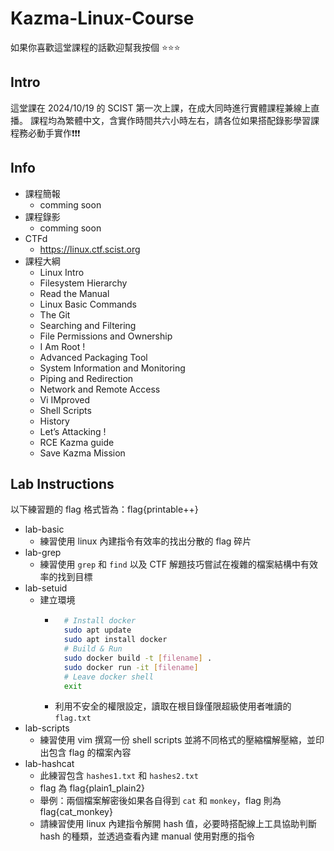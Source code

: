 # Kazma-Linux-Course
如果你喜歡這堂課程的話歡迎幫我按個 ⭐️⭐️⭐️

## Intro
這堂課在 2024/10/19 的 SCIST 第一次上課，在成大同時進行實體課程兼線上直播。
課程均為繁體中文，含實作時間共六小時左右，請各位如果搭配錄影學習課程務必動手實作❗️❗️❗️

## Info 
- 課程簡報
  - comming soon
- 課程錄影
  - comming soon 
- CTFd
  - https://linux.ctf.scist.org
- 課程大綱
  - Linux Intro
  - Filesystem Hierarchy
  - Read the Manual
  - Linux Basic Commands
  - The Git
  - Searching and Filtering
  - File Permissions and Ownership
  - I Am Root !
  - Advanced Packaging Tool
  - System Information and Monitoring
  - Piping and Redirection
  - Network and Remote Access
  - Vi IMproved
  - Shell Scripts
  - History 
  - Let’s Attacking !
  - RCE Kazma guide
  - Save Kazma Mission

## Lab Instructions
以下練習題的 flag 格式皆為：flag{printable++}
- lab-basic
  - 練習使用 linux 內建指令有效率的找出分散的 flag 碎片
- lab-grep
  - 練習使用 `grep` 和 `find` 以及 CTF 解題技巧嘗試在複雜的檔案結構中有效率的找到目標
- lab-setuid
  - 建立環境
    - ```bash
        # Install docker 
        sudo apt update
        sudo apt install docker 
        # Build & Run 
        sudo docker build -t [filename] .
        sudo docker run -it [filename]
        # Leave docker shell 
        exit
        ```
    - 利用不安全的權限設定，讀取在根目錄僅限超級使用者唯讀的 `flag.txt`
- lab-scripts
  - 練習使用 vim 撰寫一份 shell scripts 並將不同格式的壓縮檔解壓縮，並印出包含 flag 的檔案內容
- lab-hashcat 
  - 此練習包含 `hashes1.txt` 和 `hashes2.txt`
  - flag 為 flag{plain1_plain2}
  - 舉例：兩個檔案解密後如果各自得到 `cat` 和 `monkey`，flag 則為 flag{cat_monkey}
  - 請練習使用 linux 內建指令解開 hash 值，必要時搭配線上工具協助判斷 hash 的種類，並透過查看內建 manual 使用對應的指令
